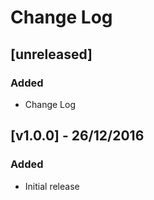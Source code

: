 # Change Log

## [unreleased]
### Added
- Change Log

## [v1.0.0] - 26/12/2016
### Added
- Initial release
